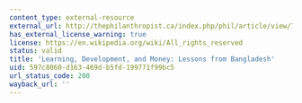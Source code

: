 ```yaml
---
content_type: external-resource
external_url: http://thephilanthropist.ca/index.php/phil/article/view/798
has_external_license_warning: true
license: https://en.wikipedia.org/wiki/All_rights_reserved
status: valid
title: 'Learning, Development, and Money: Lessons from Bangladesh'
uid: 597c8060-d163-469d-b5fd-199771f99bc5
url_status_code: 200
wayback_url: ''
---
```

